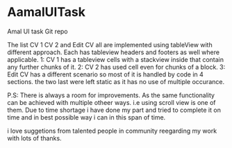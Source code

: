 # AamalUITask
Amal UI task Git repo

The list CV 1 CV 2  and  Edit CV all are implemented using tableView with different approach. Each has tableview headers and footers as well where applicable.
1: CV 1 has a tableview cells with a stackview inside that contain any further chunks of it.
2: CV 2 has used cell even for chunks of a block. 
3: Edit CV has a different scenario so most of it is handled by code in 4 sections. the two last were left static as it has no use of multiple occurance. 

P.S: There is always a room for improvements. As the same functionality can be achieved with multiple otheer ways. i.e using scroll view is one of them.
Due to time shortage i have done my part and tried to complete it on time and in best possible way i can in this span of time.

i love suggetions from talented people in community reegarding my work with lots  of thanks. 

